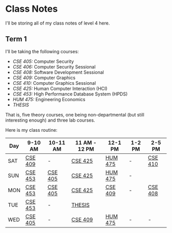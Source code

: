 # Class Notes

I'll be storing all of my class notes of level 4 here.

## Term 1

I'll be taking the following courses:

- _CSE 405:_ Computer Security
- _CSE 406:_ Computer Security Sessional
- _CSE 408:_ Software Development Sessional
- _CSE 409:_ Computer Graphics
- _CSE 410:_ Computer Graphics Sessional
- _CSE 425:_ Human Computer Interaction (HCI)
- _CSE 453:_ High Performance Database System (HPDS)
- _HUM 475:_ Engineering Economics
- _THESIS_

That is, five theory courses, one being non-departmental (but still
interesting enough) and three lab courses.

Here is my class routine:

| Day | 9-10 AM             | 10-11 AM            | 11 AM - 12 PM       | 12-1 PM                     | 1-2 PM | 2-5 PM                  |
| --- | ------------------- | ------------------- | ------------------- | --------------------------- | ------ | ----------------------- |
| SAT | [CSE 409][graphics] | -                   | [CSE 425][hci]      | [HUM 475][economics-nazmul] | -      | [CSE 410][graphics-lab] |
| SUN | [CSE 453][hpds]     | [CSE 405][security] | [CSE 425][hci]      | [HUM 475][economics-rouf]   | -      |                         |
| MON | [CSE 453][hpds]     | [CSE 405][security] | [CSE 425][hci]      | [CSE 409][graphics]         | -      | [CSE 408][dev]          |
| TUE | [CSE 453][hpds]     | -                   | [THESIS][thesis]    |
| WED | [CSE 405][security] | -                   | [CSE 409][graphics] | [HUM 475][economics-nazmul] | -      | -                       |

[security]: https://bdren.zoom.us/j/66620090380?pwd=M1JYRVZnTGtiWFJURUxzTGJyTnYzUT09&fbclid=IwAR2q4XxOAV2_9XVqgwy5otVSXT0mjw0CwBVaql2yAtMaTkOW77a9C6QwZ_Y
[graphics]: https://bdren.zoom.us/j/62827918565?pwd=dktTRWZyTVpHVnJwT3VXYldCdWVPdz09&fbclid=IwAR03Dd_FmA1nUzz6O655AzBMSGDkxjw6eknuxPK2BI3rmEkkq3zZLg2Gzmw
[hci]: https://bdren.zoom.us/j/67578331133?pwd=L2M2c2lOeDVBZU9kYUd5RXdqRVBmUT09
[hpds]: https://bdren.zoom.us/j/69610537328?pwd=ejZxbTNlRnVQb2NrRm9veUlkeXo2dz09
[economics-nazmul]: https://us04web.zoom.us/j/73611825708?pwd=MXBQZGxOelI1NGpMQnphNUdLSVRQQT09&fbclid=IwAR3l5k9g62Om6ORsuls_0LOuj-MdeHDFg4YAQ_UqA-9Y76o08uHuQZ2_iwI
[economics-rouf]: https://bdren.zoom.us/j/63764288740?pwd=N3l3YklKNXBva0toRVNJWWM5Vk4wUT09
[dev]: https://bdren.zoom.us/j/69515307370?pwd=NXZWSDdTV0NJbGFaOHRmMVdMNzEwdz09
[security-lab]: https://bdren.zoom.us/j/61088184684?pwd=eFpHWVJZNVdMak92UTVpaCtCMDd1Zz09
[graphics-lab]: https://bdren.zoom.us/j/64503775361?pwd=NEV2UWxzc2Y0NzRZa2w0Y3Y5YjgxQT09
[ssa]: https://bdren.zoom.us/j/62026185789
[thesis]: https://bdren.zoom.us/j/62361379486?pwd=SjI2dThrTHNCRFZtcHBtZXkrTTRMUT09
